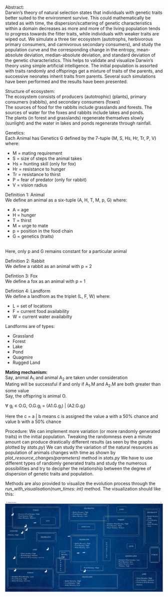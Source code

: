 <p>Abstract:<br>
Darwin’s theory of natural selection states that individuals with genetic traits better suited to the environment survive. This could mathematically be stated as with time, the dispersion/scattering of genetic characteristics within a domain decreases as more and more of the living population tends to progress towards the fitter traits, while individuals with weaker traits are wiped out. We simulate a three tier ecosystem (autotrophs, herbivorous  primary consumers, and carnivorous secondary consumers), and study the population curve and the corresponding change in the entropy, mean-absolute deviation, median-absolute deviation, and standard deviation of the genetic characteristics. This helps to validate and visualize Darwin’s theory using simple artificial intelligence. The initial population is assorted with traits randomly and offsprings get a mixture of traits of the parents, and successive neonates inherit traits from parents. Several such simulations have been performed and the results have been presented. 
</i></b><br></p>
<p>
Structure of ecosystem:<br>
The ecosystem consists of producers (autotrophic) (plants), primary consumers (rabbits), and secondary consumers (foxes)<br>
The sources of food for the rabbits include grasslands and forests. The sources of water for the foxes and rabbits include lakes and ponds.<br>
The plants (in forest and grasslands) regenerate themselves slowly (sunlight) and the water in lakes and ponds regenerate through rainfall.<br>
</p>
<p>
Genetics:<br>
Each Animal has Genetics G defined by the 7-tuple (M, S, Hs, Hr, Tr, P, V) where:<br>
  <ul>
  <li>M = mating requirement</li>
  <li>S = size of steps the animal takes</li>
  <li>Hs = hunting skill (only for fox)</li>
  <li>Hr = resistance to hunger</li>
  <li>Tr = resistance to thirst</li>
  <li>P = fear of predator (only for rabbit)</li>
  <li>V = vision radius</li></ul></p>

<p>
Definition 1: Animal<br>
We define an animal as a six-tuple (A, H, T, M, p, G) where:<br>
       <ul>
       <li>A = age</li>
       <li>H = hunger</li>
       <li>T = thirst</li>
       <li>M = urge to mate</li>
       <li>p = position in the food chain</li>
       <li>G = genetics (traits)</li></ul><br>
    Here, only p and G remains constant for a particular animal</p>
 <p>   
 Definition 2: Rabbit<br>
 We define a rabbit as an animal with p = 2</p>
 <p>
 Defintion 3: Fox<br>
 We define a fox as an animal with p = 1</p>
 <p>
 Defintion 4: Landform<br>
 We define a landfrom as the triplet (L, F, W) where:<br>
        <ul>
        <li>L = set of locations</li>
        <li>F = current food availability</li>
        <li>W = current water availabilty</li></ul></p>
 <p>
  Landforms are of types:<br>
        <ul>
        <li>Grassland</li> 
        <li>Forest</li>
        <li>Lake</li>
        <li>Pond</li>
        <li>Quagmire</li>
        <li>Rugged Land</li></ul>
        
<p>
<b>Mating mechanism:</b><br>
Say, animal A<sub>1</sub> and animal A<sub>2</sub> are taken under consideration<br>
Mating will be successful if and only if A<sub>1</sub>.M and A<sub>2</sub>.M are both greater than some value<br>
Say, the offspring is animal O.<br>

<p>∀ g<sub>i</sub> ∊ O.G, O.G.g<sub>i</sub> = (A1.G.g<sub>i</sub>) | (A2.G.g<sub>i</sub>) </p>

Here the c = a | b means c is assigned the value a with a 50% chance and value b with a 50% chance
</p>


<p>
Procedure:
We can implement more variation (or more randomly generated traits) in the initial population. Tweaking the randomness even a minute amount can produce drastically 
  different results (as seen by the graphs plotted by <i>stats.py</i>)
We can study the variation of the natural resources as population of animals changes with time as shown by  <i>plot_resource_changes(parameters)</i> method in <i>stats.py</i>
We have to use different types of randomly generated traits and study the numerous possibilities and try to decipher the relationship between the degree of dispersion of genetic traits and population.
</p>
<p>Methods are also provided to visualize the evolution process through the <i>run_with_visualisation(num_times: int)</i> method. The visualization should like this:</p>
<p align="center"><img src="screenshot.png"></p>




 
 
 
 
 
 
 
 
 
 
 
